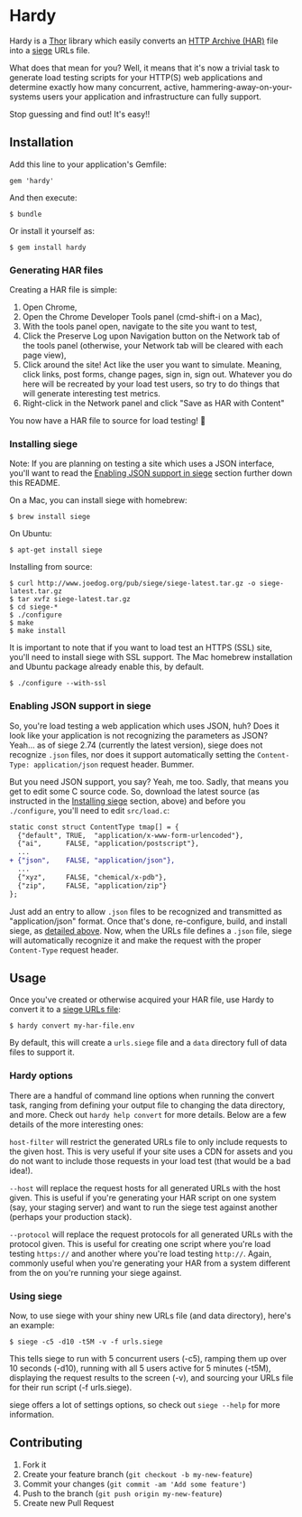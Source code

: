 # Hardy

Hardy is a [Thor][thor] library which easily converts an [HTTP Archive
(HAR)][har] file into a [siege][siege] URLs file.

What does that mean for you? Well, it means that it's now a trivial task to
generate load testing scripts for your HTTP(S) web applications and determine
exactly how many concurrent, active, hammering-away-on-your-systems users your
application and infrastructure can fully support.

Stop guessing and find out! It's easy!!

## Installation

Add this line to your application's Gemfile:

    gem 'hardy'

And then execute:

    $ bundle

Or install it yourself as:

    $ gem install hardy

### Generating HAR files

Creating a HAR file is simple:

1. Open Chrome,
2. Open the Chrome Developer Tools panel (cmd-shift-i on a Mac),
3. With the tools panel open, navigate to the site you want to test,
4. Click the Preserve Log upon Navigation button on the Network tab of the
   tools panel (otherwise, your Network tab will be cleared with each page
   view),
5. Click around the site! Act like the user you want to simulate. Meaning,
   click links, post forms, change pages, sign in, sign out. Whatever you do
   here will be recreated by your load test users, so try to do things that
   will generate interesting test metrics.
6. Right-click in the Network panel and click "Save as HAR with Content"

You now have a HAR file to source for load testing! :beer:

### Installing siege

Note: If you are planning on testing a site which uses a JSON interface, you'll
want to read the [Enabling JSON support in
siege](#enabling-json-support-in-siege) section further down this README.

On a Mac, you can install siege with homebrew:

    $ brew install siege

On Ubuntu:

    $ apt-get install siege

Installing from source:

    $ curl http://www.joedog.org/pub/siege/siege-latest.tar.gz -o siege-latest.tar.gz
    $ tar xvfz siege-latest.tar.gz
    $ cd siege-*
    $ ./configure
    $ make
    $ make install

It is important to note that if you want to load test an HTTPS (SSL) site,
you'll need to install siege with SSL support. The Mac homebrew installation
and Ubuntu package already enable this, by default.

    $ ./configure --with-ssl

### Enabling JSON support in siege

So, you're load testing a web application which uses JSON, huh? Does it look
like your application is not recognizing the parameters as JSON? Yeah... as of
siege 2.74 (currently the latest version), siege does not recognize `.json`
files, nor does it support automatically setting the `Content-Type:
application/json` request header. Bummer.

But you need JSON support, you say? Yeah, me too. Sadly, that means you get to
edit some C source code. So, download the latest source (as instructed in the
[Installing siege](#installing-siege) section, above) and before you
`./configure`, you'll need to edit `src/load.c`:

```diff
static const struct ContentType tmap[] = {
  {"default", TRUE,  "application/x-www-form-urlencoded"},
  {"ai",      FALSE, "application/postscript"},
  ...
+ {"json",    FALSE, "application/json"},
  ...
  {"xyz",     FALSE, "chemical/x-pdb"},
  {"zip",     FALSE, "application/zip"}
};
```

Just add an entry to allow `.json` files to be recognized and transmitted as
"application/json" format. Once that's done, re-configure, build, and install
siege, as [detailed above](#installing-siege). Now, when the URLs file defines
a `.json` file, siege will automatically recognize it and make the request with
the proper `Content-Type` request header.

## Usage

Once you've created or otherwise acquired your HAR file, use Hardy to convert
it to a [siege URLs file][urls-file]:

    $ hardy convert my-har-file.env

By default, this will create a `urls.siege` file and a `data` directory full of
data files to support it.

### Hardy options

There are a handful of command line options when running the convert task,
ranging from defining your output file to changing the data directory, and
more. Check out `hardy help convert` for more details. Below are a few details
of the more interesting ones:

`host-filter` will restrict the generated URLs file to only include requests to
the given host. This is very useful if your site uses a CDN for assets and you
do not want to include those requests in your load test (that would be a bad
idea!).

`--host` will replace the request hosts for all generated URLs with the host
given. This is useful if you're generating your HAR script on one system (say,
your staging server) and want to run the siege test against another (perhaps
your production stack).

`--protocol` will replace the request protocols for all generated URLs with the
protocol given. This is useful for creating one script where you're load
testing `https://` and another where you're load testing `http://`. Again,
commonly useful when you're generating your HAR from a system different from
the on you're running your siege against.

### Using siege

Now, to use siege with your shiny new URLs file (and data directory), here's an
example:

    $ siege -c5 -d10 -t5M -v -f urls.siege

This tells siege to run with 5 concurrent users (-c5), ramping them up over 10
seconds (-d10), running with all 5 users active for 5 minutes (-t5M),
displaying the request results to the screen (-v), and sourcing your URLs file
for their run script (-f urls.siege).

siege offers a lot of settings options, so check out `siege --help` for more
information.

## Contributing

1. Fork it
2. Create your feature branch (`git checkout -b my-new-feature`)
3. Commit your changes (`git commit -am 'Add some feature'`)
4. Push to the branch (`git push origin my-new-feature`)
5. Create new Pull Request

[har]: http://www.softwareishard.com/blog/har-12-spec/
[siege]: http://www.joedog.org/siege-home/
[thor]: https://github.com/wycats/thor
[urls-file]: http://www.joedog.org/siege-manual/#a05
